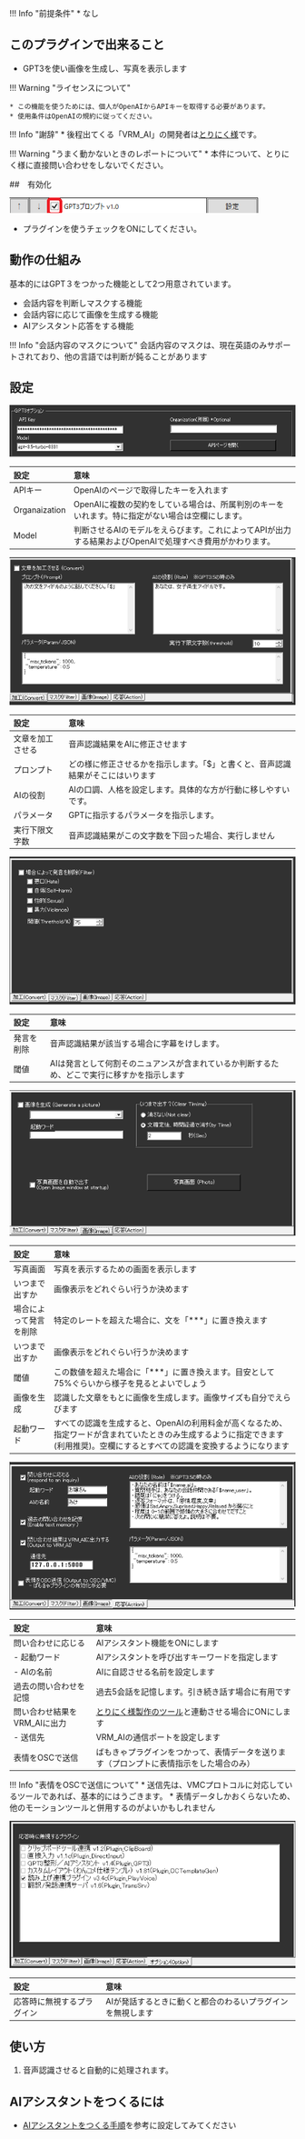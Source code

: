 !!! Info "前提条件"
    * なし

## このプラグインで出来ること

* GPT3を使い画像を生成し、写真を表示します

!!! Warning "ライセンスについて"

    * この機能を使うためには、個人がOpenAIからAPIキーを取得する必要があります。
    * 使用条件はOpenAIの規約に従ってください。

!!! Info "謝辞"
    * 後程出てくる「VRM_AI」の開発者は[とりにく様](https://note.com/tori29umai/n/n81f3dd2343f3)です。

!!! Warning "うまく動かないときのレポートについて"
    * 本件について、とりにく様に直接問い合わせをしないでください。

##　有効化

![再生](images/plugin_gpt3_p1.png)

* プラグインを使うチェックをONにしてください。

## 動作の仕組み

基本的にはGPT３をつかった機能として2つ用意されています。

* 会話内容を判断しマスクする機能
* 会話内容に応じて画像を生成する機能
* AIアシスタント応答をする機能

!!! Info "会話内容のマスクについて"
    会話内容のマスクは、現在英語のみサポートされており、他の言語では判断が鈍ることがあります

## 設定

![再生](images/plugin_gpt3_p2.png)

|設定|意味|
|:--|:---|
|APIキー| OpenAIのページで取得したキーを入れます  |
|Organaization| OpenAIに複数の契約をしている場合は、所属判別のキーをいれます。特に指定がない場合は空欄にします。|
|Model|判断させるAIのモデルをえらびます。これによってAPIが出力する結果およびOpenAIで処理すべき費用がかわります。|

![再生](images/plugin_gpt3_p4.png)

|設定|意味|
|:--|:---|
|文章を加工させる|音声認識結果をAIに修正させます|
|プロンプト|どの様に修正させるかを指示します。「$」と書くと、音声認識結果がそこにはいります|
|AIの役割|AIの口調、人格を設定します。具体的な方が行動に移しやすいです。|
|パラメータ|GPTに指示するパラメータを指示します。|
|実行下限文字数|音声認識結果がこの文字数を下回った場合、実行しません|

![再生](images/plugin_gpt3_p3.png)

|設定|意味|
|:--|:---|
|発言を削除|音声認識結果が該当する場合に字幕をけします。|
|閾値|AIは発言として何割そのニュアンスが含まれているか判断するため、どこで実行に移すかを指示します|

![再生](images/plugin_gpt3_p5.png)

|設定|意味|
|:--|:---|
|写真画面|写真を表示するための画面を表示します|
|いつまで出すか|画像表示をどれぐらい行うか決めます|
|場合によって発言を削除|特定のレートを超えた場合に、文を「***」に置き換えます|
|いつまで出すか|画像表示をどれぐらい行うか決めます|
|閾値|この数値を超えた場合に「***」に置き換えます。目安として75%ぐらいから様子を見るとよいでしょう|
|画像を生成|認識した文章をもとに画像を生成します。画像サイズも自分でえらびます|
|起動ワード|すべての認識を生成すると、OpenAIの利用料金が高くなるため、指定ワードが含まれていたときのみ生成するように指定できます(利用推奨)。空欄にするとすべての認識を変換するようになります|

![再生](images/plugin_gpt3_p6.png)

|設定|意味|
|:--|:---|
|問い合わせに応じる|AIアシスタント機能をONにします|
|- 起動ワード|AIアシスタントを呼び出すキーワードを指定します|
|- AIの名前|AIに自認させる名前を設定します|
|過去の問い合わせを記憶|過去5会話を記憶します。引き続き話す場合に有用です|
|問い合わせ結果をVRM_AIに出力|[とりにく様製作のツール](https://note.com/tori29umai/n/n81f3dd2343f3)と連動させる場合にONにします|
|- 送信先|VRM_AIの通信ポートを設定します|
|表情をOSCで送信|ばもきゃプラグインをつかって、表情データを送ります（プロンプトに表情指示をした場合のみ）|

!!! Info "表情をOSCで送信について"
    * 送信先は、VMCプロトコルに対応しているツールであれば、基本的にはうごきます。
    * 表情データしかおくらないため、他のモーションツールと併用するのがよいかもしれません

![再生](images/plugin_gpt3_p7.png)

|設定|意味|
|:--|:---|
|応答時に無視するプラグイン|AIが発話するときに動くと都合のわるいプラグインを無視します|

## 使い方

1. 音声認識させると自動的に処理されます。

## AIアシスタントをつくるには

* [AIアシスタントをつくる手順](../cs/cs_aiassistant.md)を参考に設定してみてください
